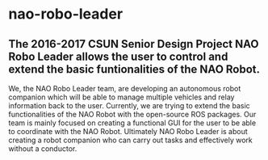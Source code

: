 # nao-robo-leader
## The 2016-2017 CSUN Senior Design Project NAO Robo Leader allows the user to control and extend the basic funtionalities of the NAO Robot.
We, the NAO Robo Leader team, are developing an autonomous robot companion which will be able to manage multiple vehicles and relay information back to the user. Currently, we are trying to extend the basic functionalities of the NAO Robot with the open-source ROS packages. Our team is mainly focused on creating a functional GUI for the user to be able to coordinate with the NAO Robot. Ultimately NAO Robo Leader is about creating a robot companion who can carry out tasks and effectively work without a conductor.
